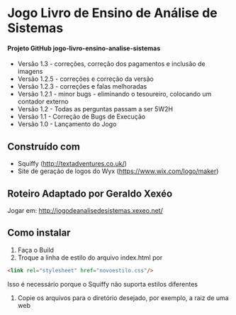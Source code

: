 # Jogo Livro de Ensino de Análise de Sistemas
#### Projeto GitHub jogo-livro-ensino-analise-sistemas
* Versão 1.3 - correções, correção dos pagamentos e inclusão de imagens
* Versão 1.2.5 - correções e correção da versão
* Versão 1.2.3 - correções e falas melhoradas
* Versão 1.2.1 - minor bugs - eliminando o tesoureiro, colocando um contador externo
* Versão 1.2 - Todas as perguntas passam a ser 5W2H
* Versão 1.1 - Correção de Bugs de Execução
* Versão 1.0 - Lançamento do Jogo

## Construído com 
* Squiffy (http://textadventures.co.uk/)
* Site de geração de logos do Wyx (https://www.wix.com/logo/maker)

## Roteiro Adaptado por Geraldo Xexéo

Jogar em: http://jogodeanalisedesistemas.xexeo.net/

## Como instalar

1. Faça o Build
1. Troque a linha de estilo do arquivo index.html por 

```html
<link rel="stylesheet" href="novoestilo.css"/>
```

Isso é necessário porque o Squiffy não suporta estilos diferentes

1. Copie os arquivos para o diretório desejado, por exemplo, a raiz de uma web


